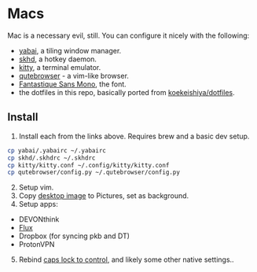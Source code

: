 # Macs

Mac is a necessary evil, still. You can configure it nicely with the following:

- [yabai](https://github.com/koekeishiya/yabai), a tiling window manager.
- [skhd](https://github.com/koekeishiya/skhd), a hotkey daemon.
- [kitty](https://sw.kovidgoyal.net/kitty/), a terminal emulator.
- [qutebrowser](https://qutebrowser.org/) - a vim-like browser.
- [Fantastique Sans Mono](https://github.com/belluzj/fantasque-sans), the font.
- the dotfiles in this repo, basically ported from [koekeishiya/dotfiles](https://github.com/koekeishiya/dotfiles).

## Install
1. Install each from the links above. Requires brew and a basic dev setup.

```bash
cp yabai/.yabairc ~/.yabairc
cp skhd/.skhdrc ~/.skhdrc
cp kitty/kitty.conf ~/.config/kitty/kitty.conf
cp qutebrowser/config.py ~/.qutebrowser/config.py
```

2. Setup vim.
3. Copy [desktop image](https://raw.githubusercontent.com/breezykermo/dotfiles/master/.local/share/thiemeyer_road_to_samarkand.jpg) to Pictures, set as background.
4. Setup apps:
- DEVONthink
- [Flux](https://justgetflux.com/news/pages/macquickstart/)
- Dropbox (for syncing pkb and DT)
- ProtonVPN

5. Rebind [caps lock to control](https://stackoverflow.com/questions/127591/using-caps-lock-as-esc-in-mac-os-x), and likely some other native settings..


